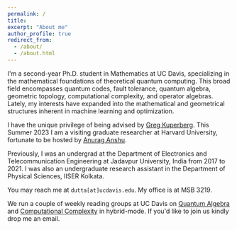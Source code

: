 ```yaml
---
permalink: /
title:
excerpt: "About me"
author_profile: true
redirect_from: 
  - /about/
  - /about.html
---
```


I'm a second-year Ph.D. student in Mathematics at UC Davis, specializing in the mathematical foundations of theoretical quantum computing. This broad field encompasses quantum codes, fault tolerance, quantum algebra, geometric topology, computational complexity, and operator algebras. Lately, my interests have expanded into the mathematical and geometrical structures inherent in machine learning and optimization.

I have the unique privilege of being advised by <a href="https://www.math.ucdavis.edu/~greg" target="_blank">Greg Kuperberg</a>. This Summer 2023 I am a visiting graduate researcher at Harvard University, fortunate to be hosted by <a href="https://anuraganshu.seas.harvard.edu/" target="_blank">Anurag Anshu</a>.

Previously, I was an undergrad at the Department of Electronics and Telecommunication Engineering at Jadavpur University, India from 2017 to 2021. I was also an undergraduate research assistant in the Department of Physical Sciences, IISER Kolkata.

You may reach me at `dutta[at]ucdavis.edu`. My office is at MSB 3219.

We run a couple of weekly reading groups at UC Davis on <a href="https://sites.google.com/ucdavis.edu/quantumalgebragroup" target="_blank">Quantum Algebra</a> and <a href="https://sites.google.com/ucdavis.edu/computationalcomplexitygroup" target="_blank">Computational Complexity</a> in hybrid-mode. If you'd like to join us kindly drop me an email.
